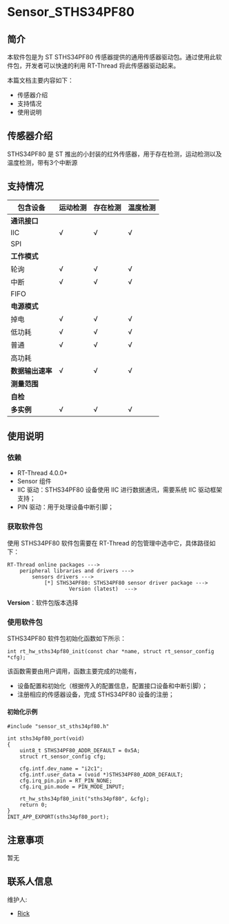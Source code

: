 # Sensor_STHS34PF80
 ## 简介

本软件包是为 ST STHS34PF80 传感器提供的通用传感器驱动包。通过使用此软件包，开发者可以快速的利用 RT-Thread 将此传感器驱动起来。

本篇文档主要内容如下：

- 传感器介绍
- 支持情况
- 使用说明

## 传感器介绍

STHS34PF80 是 ST 推出的小封装的红外传感器，用于存在检测，运动检测以及温度检测，带有3个中断源

## 支持情况

| 包含设备         | 运动检测 | 存在检测 | 温度检测
| ---------------- | ------ | ------ |------ |
| **通讯接口**     |        |        |        |
| IIC              | √      | √      |√      |
| SPI              |        |        |        |
| **工作模式**     |        |        |        |
| 轮询             | √      | √      |√      |
| 中断             | √      | √      |√      |
| FIFO             |       |       |        |
| **电源模式**     |        |        |        |
| 掉电             | √      | √      |√      |
| 低功耗           | √      | √      |√      |
| 普通             | √      | √      |√      |
| 高功耗           |        |        |        |
| **数据输出速率** | √      | √      |√      |
| **测量范围**     |        |        |        |
| **自检**         |        |        |        |
| **多实例**       | √      | √       |√      |

## 使用说明

### 依赖

- RT-Thread 4.0.0+
- Sensor 组件
- IIC 驱动：STHS34PF80 设备使用 IIC 进行数据通讯，需要系统 IIC 驱动框架支持；
- PIN 驱动：用于处理设备中断引脚；

### 获取软件包

使用 STHS34PF80 软件包需要在 RT-Thread 的包管理中选中它，具体路径如下：

```
RT-Thread online packages --->
    peripheral libraries and drivers --->
        sensors drivers --->
            [*] STHS34PF80: STHS34PF80 sensor driver package --->
                    Version (latest)  --->
```

**Version**：软件包版本选择

### 使用软件包

STHS34PF80 软件包初始化函数如下所示：

```
int rt_hw_sths34pf80_init(const char *name, struct rt_sensor_config *cfg);
```

该函数需要由用户调用，函数主要完成的功能有，

- 设备配置和初始化（根据传入的配置信息，配置接口设备和中断引脚）；
- 注册相应的传感器设备，完成 STHS34PF80 设备的注册；

#### 初始化示例

```
#include "sensor_st_sths34pf80.h"

int sths34pf80_port(void)
{
    uint8_t STHS34PF80_ADDR_DEFAULT = 0x5A;
    struct rt_sensor_config cfg;

    cfg.intf.dev_name = "i2c1";
    cfg.intf.user_data = (void *)STHS34PF80_ADDR_DEFAULT;
    cfg.irq_pin.pin = RT_PIN_NONE;
    cfg.irq_pin.mode = PIN_MODE_INPUT;

    rt_hw_sths34pf80_init("sths34pf80", &cfg);
    return 0;
}
INIT_APP_EXPORT(sths34pf80_port);
```

## 注意事项

暂无

## 联系人信息

维护人:

- [Rick](https://github.com/zyk6271) 

